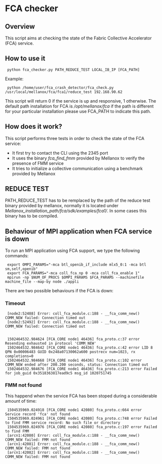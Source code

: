 # FCA checker

## Overview

This script aims at checking the state of the Fabric Collective Accelerator (FCA) service.

## How to use it

     python fca_checker.py PATH_REDUCE_TEST LOCAL_IB_IP [FCA_PATH]

Example:

     python /home/user/fca_crash_detector/fca_check.py /usr/local/mellanox/fca/fca1/reduce_test 192.168.90.62
     
This script will return 0 if the service is up and responsive, 1 otherwise.
The default path installation for FCA is */opt/mellanox/fca* if the path is different for your particular installation please use FCA_PATH to indicate this path.

## How does it work?

This script performs three tests in order to check the state of the FCA service:
 - It first try to contact the CLI using the 2345 port
 - It uses the binary *fca_find_fmm* provided by Mellanox to verify the presence of FMM service
 - It tries to initialize a collective communication using a benchmark provided by Mellanox
 

## REDUCE TEST

PATH_REDUCE_TEST has to be remplaced by the path of the reduce test binary provided by mellanox,
normally it is located under *Mellanox_installation_path/fca/sdk/examples/fca1/*. In some cases this binary has to be compiled. 

## Behaviour of MPI application when FCA service is down

To run an MPI application using FCA support, we type the following commands:

     export OMPI_PARAMS="-mca btl_openib_if_include mlx5_0:1 -mca btl sm,self,openib"
     export FCA_PARAMS="-mca coll_fca_np 0 -mca coll_fca_enable 1"
     mpirun -np $NUM_OF_PROCS $OMPI_PARAMS $FCA_PARAMS --machinefile machine_file --map-by node ./appli

There are two possible behaviours if the FCA is down:

### Timeout


     [node2:52488] Error: coll_fca_module.c:188 - __fca_comm_new() COMM_NEW failed: Connection timed out
     [node2:52492] Error: coll_fca_module.c:188 - __fca_comm_new() COMM_NEW failed: Connection timed out


     1502464532.984624 [FCA_CORE node1 46436] fca_proto.c:37 error Resending exhausted in protocol 'COMM_NEW'
     1502464532.984642 [FCA_CORE node1 46436] fca_proto.c:42 error LID 8 QPN 0x00006483 GUID 0x248a07130062a600 postrecv num=1023, rx completions=0
     1502464532.984668 [FCA_CORE node1 46436] fca_proto.c:102 error COMM_NEW ended after 200.200 seconds, status: Connection timed out
     1502464532.984676 [FCA_CORE node1 46436] fca_proto.c:213 error Failed for job_guid 0x3518363817ead9c5 msg_id 1020751745

### FMM not found

This happend when the service FCA has been stoped during a considerable amount of time:

     1504535969.024918 [FCA_CORE node1 42080] fca_proto.c:664 error Service record 'fca' not found
     1504535969.024961 [FCA_CORE node1 42080] fca_proto.c:748 error Failed to find FMM service record: No such file or directory
     1504535969.024976 [FCA_CORE node1 42080] fca_proto.c:197 error Failed to find FMM
     [arcn1:42080] Error: coll_fca_module.c:188 - __fca_comm_new() COMM_NEW failed: FMM not found
     [arcn1:42081] Error: coll_fca_module.c:188 - __fca_comm_new() COMM_NEW failed: FMM not found
     [arcn1:42082] Error: coll_fca_module.c:188 - __fca_comm_new() COMM_NEW failed: FMM not found



